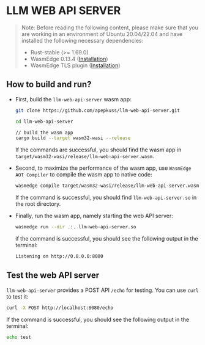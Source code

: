 # LLM WEB API SERVER

> Note: Before reading the following content, please make sure that you are working in an environment of Ubuntu 20.04/22.04 and have installed the following necessary dependencies:
>
> * Rust-stable (>= 1.69.0)
> * WasmEdge 0.13.4 ([Installation](https://wasmedge.org/docs/start/install#generic-linux-and-macos))
> * WasmEdge TLS plugin ([Installation](https://wasmedge.org/docs/start/install#tls-plug-in))
> 

## How to build and run?

- First, build the `llm-web-api-server` wasm app:

    ```bash
    git clone https://github.com/apepkuss/llm-web-api-server.git

    cd llm-web-api-server

    // build the wasm app
    cargo build --target wasm32-wasi --release
    ```

    If the commands are successful, you should find the wasm app in `target/wasm32-wasi/release/llm-web-api-server.wasm`.

- Second, to maximize the performance of the wasm app, use `WasmEdge AOT Compiler` to compile the wasm app to native code:

    ```bash
    wasmedge compile target/wasm32-wasi/release/llm-web-api-server.wasm llm-web-api-server.so
    ```

    If the command is successful, you should find `llm-web-api-server.so` in the root directory.

- Finally, run the wasm app, namely starting the web API server:

    ```bash
    wasmedge run --dir .:. llm-web-api-server.so
    ```

    if the command is successful, you should see the following output in the terminal:

    ```bash
    Listening on http://0.0.0.0:8080
    ```

## Test the web API server

`llm-web-api-server` provides a POST API `/echo` for testing. You can use `curl` to test it:

```bash
curl -X POST http://localhost:8080/echo
```

If the command is successful, you should see the following output in the terminal:

```bash
echo test
```
